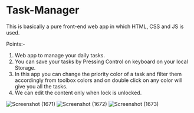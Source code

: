 # Task-Manager

This is basically a pure front-end web app in which HTML, CSS and JS is used.

Points:-
1. Web app to manage your daily tasks.
2. You can save your tasks by Pressing Control on keyboard on your local Storage.
3. In this app you can change the priority color of a task and filter them accordingly from toolbox colors and on double click on any color will give you all the tasks.
4. We can edit the content only when lock is unlocked.


![Screenshot (1671)](https://user-images.githubusercontent.com/47451276/159000210-f2a44c8f-e0b4-446e-a6fe-8bf23a137348.png)
![Screenshot (1672)](https://user-images.githubusercontent.com/47451276/159000214-d5482884-2498-41af-934a-fa7ffe407a83.png)
![Screenshot (1673)](https://user-images.githubusercontent.com/47451276/159000225-1ba6d555-2a1f-4c32-a6d5-dc4c231250dd.png)
